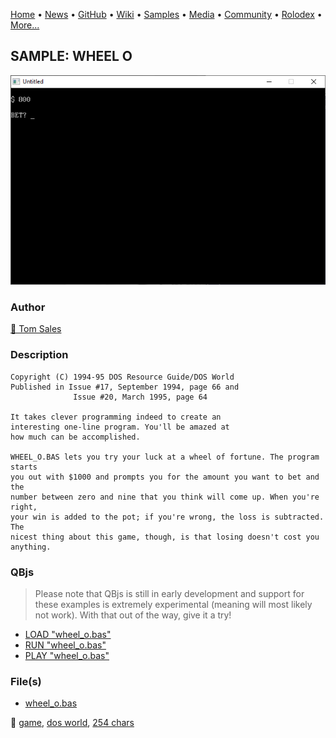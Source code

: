 [Home](https://qb64.com) • [News](../../news.md) • [GitHub](../../github.md) • [Wiki](../../wiki.md) • [Samples](../../samples.md) • [Media](../../media.md) • [Community](../../community.md) • [Rolodex](../../rolodex.md) • [More...](../../more.md)

## SAMPLE: WHEEL O

![screenshot.png](img/screenshot.png)

### Author

[🐝 Tom Sales](../tom-sales.md) 

### Description

```text
Copyright (C) 1994-95 DOS Resource Guide/DOS World 
Published in Issue #17, September 1994, page 66 and 
              Issue #20, March 1995, page 64 
 
It takes clever programming indeed to create an 
interesting one-line program. You'll be amazed at 
how much can be accomplished. 

WHEEL_O.BAS lets you try your luck at a wheel of fortune. The program starts  
you out with $1000 and prompts you for the amount you want to bet and the  
number between zero and nine that you think will come up. When you're right,  
your win is added to the pot; if you're wrong, the loss is subtracted. The  
nicest thing about this game, though, is that losing doesn't cost you  
anything.
```

### QBjs

> Please note that QBjs is still in early development and support for these examples is extremely experimental (meaning will most likely not work). With that out of the way, give it a try!

* [LOAD "wheel_o.bas"](https://v6p9d9t4.ssl.hwcdn.net/html/5963335/index.html?src=https://qb64.com/samples/wheel-o/src/wheel_o.bas)
* [RUN "wheel_o.bas"](https://v6p9d9t4.ssl.hwcdn.net/html/5963335/index.html?mode=auto&src=https://qb64.com/samples/wheel-o/src/wheel_o.bas)
* [PLAY "wheel_o.bas"](https://v6p9d9t4.ssl.hwcdn.net/html/5963335/index.html?mode=play&src=https://qb64.com/samples/wheel-o/src/wheel_o.bas)

### File(s)

* [wheel_o.bas](src/wheel_o.bas)

🔗 [game](../game.md), [dos world](../dos-world.md), [254 chars](../254-chars.md)

